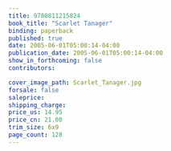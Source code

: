 ```yaml
---
title: 9780811215824
book_title: "Scarlet Tanager"
binding: paperback
published: true
date: 2005-06-01T05:00:14-04:00
publication_date: 2005-06-01T05:00:14-04:00
show_in_forthcoming: false
contributors:

cover_image_path: Scarlet_Tanager.jpg
forsale: false
saleprice:
shipping_charge:
price_us: 14.95
price_cn: 21.00
trim_size: 6x9
page_count: 128
---
```


